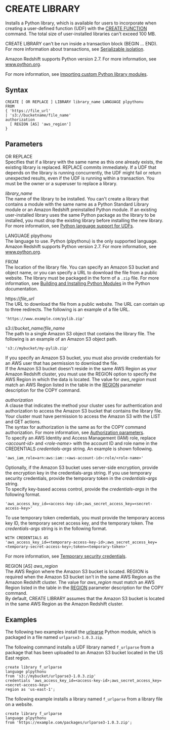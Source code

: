 # CREATE LIBRARY<a name="r_CREATE_LIBRARY"></a>

Installs a Python library, which is available for users to incorporate when creating a user\-defined function \(UDF\) with the [CREATE FUNCTION](r_CREATE_FUNCTION.md) command\. The total size of user\-installed libraries can't exceed 100 MB\. 

CREATE LIBRARY can't be run inside a transaction block \(BEGIN … END\)\. For more information about transactions, see [Serializable isolation](c_serial_isolation.md)\. 

Amazon Redshift supports Python version 2\.7\. For more information, see [www\.python\.org](https://www.python.org/)\.

For more information, see [Importing custom Python library modules](udf-python-language-support.md#udf-importing-custom-python-library-modules)\. 

## Syntax<a name="r_CREATE_LIBRARY-synopsis"></a>

```
CREATE [ OR REPLACE ] LIBRARY library_name LANGUAGE plpythonu
FROM
{ 'https://file_url'
| 's3://bucketname/file_name'
authorization
  [ REGION [AS] 'aws_region']
}
```

## Parameters<a name="r_CREATE_LIBRARY-parameters"></a>

OR REPLACE  
Specifies that if a library with the same name as this one already exists, the existing library is replaced\. REPLACE commits immediately\. If a UDF that depends on the library is running concurrently, the UDF might fail or return unexpected results, even if the UDF is running within a transaction\. You must be the owner or a superuser to replace a library\.

 *library\_name*   
The name of the library to be installed\. You can't create a library that contains a module with the same name as a Python Standard Library module or an Amazon Redshift preinstalled Python module\. If an existing user\-installed library uses the same Python package as the library to be installed, you must drop the existing library before installing the new library\. For more information, see [Python language support for UDFs](udf-python-language-support.md)\.

LANGUAGE plpythonu  
The language to use\. Python \(plpythonu\) is the only supported language\. Amazon Redshift supports Python version 2\.7\. For more information, see [www\.python\.org](https://www.python.org/)\.

FROM  
The location of the library file\. You can specify an Amazon S3 bucket and object name, or you can specify a URL to download the file from a public website\. The library must be packaged in the form of a `.zip` file\. For more information, see [Building and Installing Python Modules](https://docs.python.org/2/library/distutils.html?highlight=distutils#module-distutils) in the Python documentation\.

 https://*file\_url*   
The URL to download the file from a public website\. The URL can contain up to three redirects\. The following is an example of a file URL\.  

```
'https://www.example.com/pylib.zip'
```

 s3://*bucket\_name/file\_name*   
The path to a single Amazon S3 object that contains the library file\. The following is an example of an Amazon S3 object path\.  

```
's3://mybucket/my-pylib.zip'
```
If you specify an Amazon S3 bucket, you must also provide credentials for an AWS user that has permission to download the file\.   
 If the Amazon S3 bucket doesn't reside in the same AWS Region as your Amazon Redshift cluster, you must use the REGION option to specify the AWS Region in which the data is located\. The value for *aws\_region* must match an AWS Region listed in the table in the [REGION](copy-parameters-data-source-s3.md#copy-region) parameter description for the COPY command\.

*authorization*   
A clause that indicates the method your cluster uses for authentication and authorization to access the Amazon S3 bucket that contains the library file\. Your cluster must have permission to access the Amazon S3 with the LIST and GET actions\.  
The syntax for authorization is the same as for the COPY command authorization\. For more information, see [Authorization parameters](copy-parameters-authorization.md)\.  
To specify an AWS Identity and Access Management \(IAM\) role, replace *<account\-id>* and *<role\-name>* with the account ID and role name in the CREDENTIALS *credentials\-args* string\. An example is shown following\.  

```
'aws_iam_role=arn:aws:iam::<aws-account-id>:role/<role-name>'
```
Optionally, if the Amazon S3 bucket uses server\-side encryption, provide the encryption key in the credentials\-args string\. If you use temporary security credentials, provide the temporary token in the *credentials\-args* string\.  
To specify key\-based access control, provide the *credentials\-args* in the following format\.  

```
'aws_access_key_id=<access-key-id>;aws_secret_access_key=<secret-access-key>'
```
To use temporary token credentials, you must provide the temporary access key ID, the temporary secret access key, and the temporary token\. The *credentials\-args* string is in the following format\.   

```
WITH CREDENTIALS AS 
'aws_access_key_id=<temporary-access-key-id>;aws_secret_access_key=<temporary-secret-access-key>;token=<temporary-token>'
```
For more information, see [Temporary security credentials](copy-usage_notes-access-permissions.md#r_copy-temporary-security-credentials)\.

 REGION \[AS\] *aws\_region*   
The AWS Region where the Amazon S3 bucket is located\. REGION is required when the Amazon S3 bucket isn't in the same AWS Region as the Amazon Redshift cluster\. The value for *aws\_region* must match an AWS Region listed in the table in the [REGION](copy-parameters-data-source-s3.md#copy-region) parameter description for the COPY command\.  
By default, CREATE LIBRARY assumes that the Amazon S3 bucket is located in the same AWS Region as the Amazon Redshift cluster\.

## Examples<a name="r_CREATE_LIBRARY-examples"></a>

The following two examples install the [urlparse](https://docs.python.org/2/library/urlparse.html#module-urlparse) Python module, which is packaged in a file named `urlparse3-1.0.3.zip`\. 

The following command installs a UDF library named `f_urlparse` from a package that has been uploaded to an Amazon S3 bucket located in the US East region\.

```
create library f_urlparse 
language plpythonu 
from 's3://mybucket/urlparse3-1.0.3.zip' 
credentials 'aws_access_key_id=<access-key-id>;aws_secret_access_key=<secret-access-key>'
region as 'us-east-1';
```

The following example installs a library named `f_urlparse` from a library file on a website\.



```
create library f_urlparse 
language plpythonu 
from 'https://example.com/packages/urlparse3-1.0.3.zip';
```